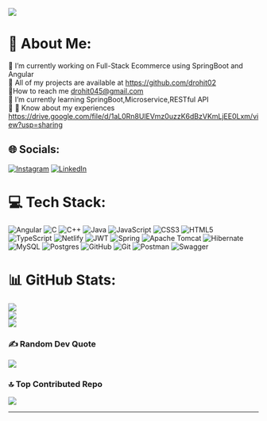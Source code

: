 
[![](https://visitcount.itsvg.in/api?id=drohit02&icon=5&color=5)](https://visitcount.itsvg.in)

# 💫 About Me:
🔭 I’m currently working on Full-Stack Ecommerce using SpringBoot and Angular<br>👯 All of my projects are available at https://github.com/drohit02<br>🤝How to reach me drohit045@gmail.com<br>🌱 I’m currently learning SpringBoot,Microservice,RESTful API<br>💬 📄 Know about my experiences https://drive.google.com/file/d/1aL0Rn8UlEVmz0uzzK6dBzVKmLjEE0Lxm/view?usp=sharing


## 🌐 Socials:
[![Instagram](https://img.shields.io/badge/Instagram-%23E4405F.svg?logo=Instagram&logoColor=white)](https://instagram.com/rohit_deshmukh1199) [![LinkedIn](https://img.shields.io/badge/LinkedIn-%230077B5.svg?logo=linkedin&logoColor=white)](https://linkedin.com/in/rohit-deshmukh045) 

# 💻 Tech Stack:
![Angular](https://img.shields.io/badge/angular-%23DD0031.svg?style=flat-square&logo=angular&logoColor=white) ![C](https://img.shields.io/badge/c-%2300599C.svg?style=flat-square&logo=c&logoColor=white) ![C++](https://img.shields.io/badge/c++-%2300599C.svg?style=flat-square&logo=c%2B%2B&logoColor=white) ![Java](https://img.shields.io/badge/java-%23ED8B00.svg?style=flat-square&logo=openjdk&logoColor=white) ![JavaScript](https://img.shields.io/badge/javascript-%23323330.svg?style=flat-square&logo=javascript&logoColor=%23F7DF1E) ![CSS3](https://img.shields.io/badge/css3-%231572B6.svg?style=flat-square&logo=css3&logoColor=white) ![HTML5](https://img.shields.io/badge/html5-%23E34F26.svg?style=flat-square&logo=html5&logoColor=white) ![TypeScript](https://img.shields.io/badge/typescript-%23007ACC.svg?style=flat-square&logo=typescript&logoColor=white) ![Netlify](https://img.shields.io/badge/netlify-%23000000.svg?style=flat-square&logo=netlify&logoColor=#00C7B7) ![JWT](https://img.shields.io/badge/JWT-black?style=flat-square&logo=JSON%20web%20tokens) ![Spring](https://img.shields.io/badge/spring-%236DB33F.svg?style=flat-square&logo=spring&logoColor=white) ![Apache Tomcat](https://img.shields.io/badge/apache%20tomcat-%23F8DC75.svg?style=flat-square&logo=apache-tomcat&logoColor=black) ![Hibernate](https://img.shields.io/badge/Hibernate-59666C?style=flat-square&logo=Hibernate&logoColor=white) ![MySQL](https://img.shields.io/badge/mysql-4479A1.svg?style=flat-square&logo=mysql&logoColor=white) ![Postgres](https://img.shields.io/badge/postgres-%23316192.svg?style=flat-square&logo=postgresql&logoColor=white) ![GitHub](https://img.shields.io/badge/github-%23121011.svg?style=flat-square&logo=github&logoColor=white) ![Git](https://img.shields.io/badge/git-%23F05033.svg?style=flat-square&logo=git&logoColor=white) ![Postman](https://img.shields.io/badge/Postman-FF6C37?style=flat-square&logo=postman&logoColor=white) ![Swagger](https://img.shields.io/badge/-Swagger-%23Clojure?style=flat-square&logo=swagger&logoColor=white)
# 📊 GitHub Stats:
![](https://github-readme-stats.vercel.app/api?username=drohit02&theme=dracula&hide_border=false&include_all_commits=true&count_private=true)<br/>
![](https://github-readme-streak-stats.herokuapp.com/?user=drohit02&theme=dracula&hide_border=false)<br/>
![](https://github-readme-stats.vercel.app/api/top-langs/?username=drohit02&theme=dracula&hide_border=false&include_all_commits=true&count_private=true&layout=compact)

### ✍️ Random Dev Quote
![](https://quotes-github-readme.vercel.app/api?type=horizontal&theme=radical)

### 🔝 Top Contributed Repo
![](https://github-contributor-stats.vercel.app/api?username=drohit02&limit=5&theme=dark&combine_all_yearly_contributions=true)

---

<!-- Proudly created with GPRM ( https://gprm.itsvg.in ) -->
